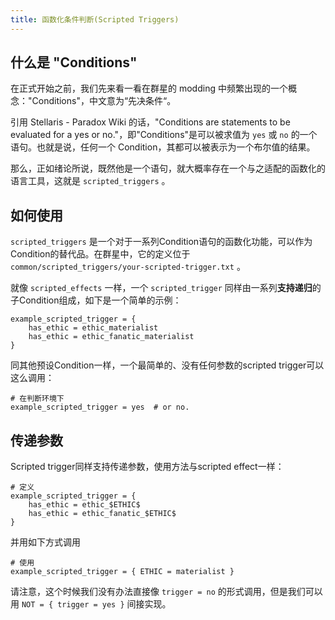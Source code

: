 ```yaml
---
title: 函数化条件判断(Scripted Triggers)
---
```


## 什么是 "Conditions"

在正式开始之前，我们先来看一看在群星的 modding 中频繁出现的一个概念："Conditions"，中文意为“先决条件“。

引用 Stellaris - Paradox Wiki 的话，"Conditions are statements to be evaluated for a yes or no."，即"Conditions"是可以被求值为 `yes` 或 `no` 的一个语句。也就是说，任何一个 Condition，其都可以被表示为一个布尔值的结果。

那么，正如绪论所说，既然他是一个语句，就大概率存在一个与之适配的函数化的语言工具，这就是 `scripted_triggers` 。

## 如何使用

`scripted_triggers` 是一个对于一系列Condition语句的函数化功能，可以作为Condition的替代品。在群星中，它的定义位于 `common/scripted_triggers/your-scripted-trigger.txt` 。

就像 `scripted_effects` 一样，一个 `scripted_trigger` 同样由一系列**支持递归**的子Condition组成，如下是一个简单的示例：

```pdx
example_scripted_trigger = {
    has_ethic = ethic_materialist
    has_ethic = ethic_fanatic_materialist
}
```

同其他预设Condition一样，一个最简单的、没有任何参数的scripted trigger可以这么调用：

```pdx
# 在判断环境下
example_scripted_trigger = yes  # or no.
```

## 传递参数

Scripted trigger同样支持传递参数，使用方法与scripted effect一样：

```pdx
# 定义
example_scripted_trigger = {
    has_ethic = ethic_$ETHIC$
    has_ethic = ethic_fanatic_$ETHIC$
}
```

并用如下方式调用

```pdx
# 使用
example_scripted_trigger = { ETHIC = materialist }
```

请注意，这个时候我们没有办法直接像 `trigger = no` 的形式调用，但是我们可以用 `NOT = { trigger = yes }` 间接实现。
